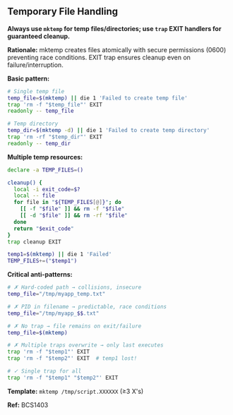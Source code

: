 ## Temporary File Handling

**Always use `mktemp` for temp files/directories; use `trap` EXIT handlers for guaranteed cleanup.**

**Rationale:** mktemp creates files atomically with secure permissions (0600) preventing race conditions. EXIT trap ensures cleanup even on failure/interruption.

**Basic pattern:**

```bash
# Single temp file
temp_file=$(mktemp) || die 1 'Failed to create temp file'
trap 'rm -f "$temp_file"' EXIT
readonly -- temp_file

# Temp directory
temp_dir=$(mktemp -d) || die 1 'Failed to create temp directory'
trap 'rm -rf "$temp_dir"' EXIT
readonly -- temp_dir
```

**Multiple temp resources:**

```bash
declare -a TEMP_FILES=()

cleanup() {
  local -i exit_code=$?
  local -- file
  for file in "${TEMP_FILES[@]}"; do
    [[ -f "$file" ]] && rm -f "$file"
    [[ -d "$file" ]] && rm -rf "$file"
  done
  return "$exit_code"
}
trap cleanup EXIT

temp1=$(mktemp) || die 1 'Failed'
TEMP_FILES+=("$temp1")
```

**Critical anti-patterns:**

```bash
# ✗ Hard-coded path → collisions, insecure
temp_file="/tmp/myapp_temp.txt"

# ✗ PID in filename → predictable, race conditions  
temp_file="/tmp/myapp_$$.txt"

# ✗ No trap → file remains on exit/failure
temp_file=$(mktemp)

# ✗ Multiple traps overwrite → only last executes
trap 'rm -f "$temp1"' EXIT
trap 'rm -f "$temp2"' EXIT  # temp1 lost!

# ✓ Single trap for all
trap 'rm -f "$temp1" "$temp2"' EXIT
```

**Template:** `mktemp /tmp/script.XXXXXX` (≥3 X's)

**Ref:** BCS1403
